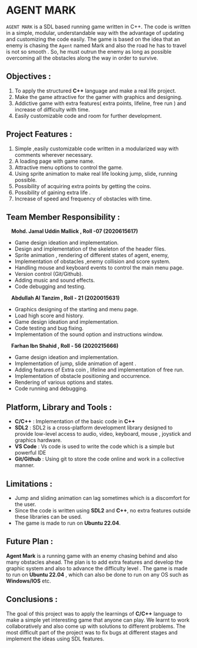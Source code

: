 # AGENT MARK

`AGENT MARK` is a SDL based running game written in C++. The code is
written in a simple, modular, understandable way with the advantage of
updating and customizing the code easily. The game is based on the idea that an
enemy is chasing the `Agent` named Mark and also the road he has to travel is
not so smooth . So, he must outrun the enemy as long as possible overcoming all
the obstacles along the way in order to survive.

## Objectives :

1. To apply the structured **C++** language and make a real life project.
2. Make the game attractive for the gamer with graphics and designing.
3. Addictive game with extra features( extra points, lifeline, free run ) and
increase of difficulty with time.
4. Easily customizable code and room for further development.
   
## Project Features :

1. Simple ,easily customizable code written in a modularized way with comments
wherever necessary.
2. A loading page with game name.
3. Attractive menu options to control the game.
4. Using sprite animation to make real life looking jump, slide, running possible.
5. Possibility of acquiring extra points by getting the coins.
6. Possibility of gaining extra life .
7. Increase of speed and frequency of obstacles with time.

## Team Member Responsibility :

&emsp;**Mohd. Jamal Uddin Mallick , Roll -07 (2020615617)**

* Game design ideation and implementation.
* Design and implementation of the skeleton of the header files.
* Sprite animation , rendering of different states of agent, enemy, 
* Implementation of obstacles ,enemy collision and score system.
* Handling mouse and keyboard events to control the main menu page.
* Version control (Git/Github).
* Adding music and sound effects.
* Code debugging and testing.


&emsp;**Abdullah Al Tanzim , Roll - 21 (2020015631)**

* Graphics designing of the starting and menu page.
* Load high score and history.
* Game design ideation and implementation.
* Code testing and bug fixing.
* Implementation of the sound option and instructions window.


&emsp;**Farhan Ibn Shahid , Roll - 56 (2020215666)**

* Game design ideation and implementation.
* Implementation of jump, slide animation of agent .
* Adding features of Extra coin , lifeline and implementation of free run.
* Implementation of obstacle positioning and occurrence.
* Rendering of various options and states.
* Code running and debugging.


## Platform, Library and Tools :

* **C/C++** : Implementation of the basic code in **C++**
* **SDL2** : SDL2 is a cross-platform development library designed to provide low-level access to audio, video, keyboard, mouse , joystick and graphics hardware.
* **VS Code** : Vs code is used to write the code which is a simple but powerful IDE
* **Git/Github** : Using git to store the code online and work in a collective manner.

## Limitations :

* Jump and sliding animation can lag sometimes which is a discomfort for the
user.
* Since the code is written using **SDL2** and **C++**, no extra features outside these libraries can be used.
* The game is made to run on **Ubuntu 22.04**.

## Future Plan :

**Agent Mark** is a running game with an enemy chasing behind and also many
obstacles ahead. The plan is to add extra features and develop the graphic system and
also to advance the difficulty level . The game is made to run on **Ubuntu 22.04** , which
can also be done to run on any OS such as **Windows/IOS** etc.

## Conclusions :

The goal of this project was to apply the learnings of **C/C++** language to make a simple
yet interesting game that anyone can play. We learnt to work collaboratively and also
come up with solutions to different problems. The most difficult part of the project was
to fix bugs at different stages and implement the ideas using SDL features.